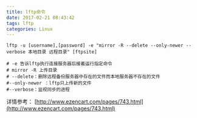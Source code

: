 ```yaml
---
title: lftp命令
date: 2017-02-21 08:43:42
tags: lftp
categories: Linux
---
```

```
lftp -u [username],[password] -e "mirror -R --delete --only-newer --verbose 本地目录 远程目录" [ftpsite]

# -e 告诉lftp执行连接服务器后接着运行指定命令
# mirror -R 上传目录
# --delete：删除远程备份服务器中存在的文件而本地服务器不存在的文件    
#--only-newer ：lftp只上传新的文件    
#--verbose：监视同步的进程
```
详情参考：
[http://www.ezencart.com/pages/743.html](http://www.ezencart.com/pages/743.html)
